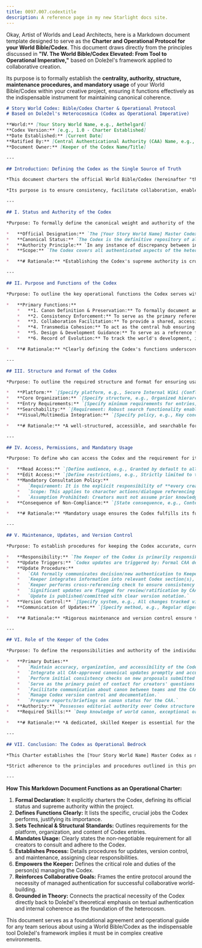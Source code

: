 ```yaml
---
title: 0097.007.codextitle
description: A reference page in my new Starlight docs site.
---
```

Okay, Artist of Worlds and Lead Architects, here is a Markdown document template designed to serve as the **Charter and Operational Protocol for your World Bible/Codex**. This document draws directly from the principles discussed in **"IV. The World Bible/Codex Elevated: From Tool to Operational Imperative,"** based on Doležel's framework applied to collaborative creation.

Its purpose is to formally establish the **centrality, authority, structure, maintenance procedures, and mandatory usage** of your World Bible/Codex within your creative project, ensuring it functions effectively as the indispensable instrument for maintaining canonical coherence.

```markdown
# Story World Codex: Bible/Codex Charter & Operational Protocol
# Based on Doležel's Heterocosmica (Codex as Operational Imperative)

**World:** [Your Story World Name, e.g., Aethelgard]
**Codex Version:** [e.g., 1.0 - Charter Established]
**Date Established:** [Current Date]
**Ratified By:** [Central Authenticational Authority (CAA) Name, e.g., Aethelgard Oversight Committee (AOC)]
**Document Owner:** [Keeper of the Codex Name/Title]

---

## Introduction: Defining the Codex as the Single Source of Truth

*This document charters the official World Bible/Codex (hereinafter "the Codex") for the [Your Story World Name] heterocosm. Recognizing the critical need for canonical consistency in collaborative and/or transmedia creation (as highlighted by Doležel's principles of authentication and coherence), this protocol establishes the Codex not merely as a reference tool, but as the **indispensable operational imperative** and the **single, authoritative source of truth (SSoT)** for all authenticated elements of the world.*

*Its purpose is to ensure consistency, facilitate collaboration, enable coherent transmedia storytelling, and serve as the primary instrument through which the designated Central Authenticational Authority (CAA) governs the heterocosm.*

---

## I. Status and Authority of the Codex

*Purpose: To formally define the canonical weight and authority of the Codex.*

*   **Official Designation:** `The [Your Story World Name] Master Codex`
*   **Canonical Status:** `The Codex is the definitive repository of all ratified Tier 1 and Tier 2 canonical information for the [Your Story World Name] heterocosm, as determined by the CAA.`
*   **Authority Principle:** `In any instance of discrepancy between information presented in a draft, script, design document, narrative product, or any other source, and the current ratified version of the Codex, **the Codex shall prevail** as the authoritative statement of canon, unless a formal retcon or canon revision process has been approved by the CAA and documented herein.`
*   **Scope:** `The Codex covers all authenticated aspects of the heterocosm, including but not limited to: World Identity, Core Concepts, Modalities (World Rules), History & Timelines, Global States, Geography & Locations, Entities (Persons, Creatures, Factions, Objects), Technology/Magic Systems, Sensory Palettes, Thematic Guides, and Canon Management Policies.`

*   **# Rationale:** *Establishing the Codex's supreme authority is crucial for preventing ambiguity and ensuring all collaborators work from the same foundational reality.*

---

## II. Purpose and Functions of the Codex

*Purpose: To outline the key operational functions the Codex serves within the creative and production process.*

*   **Primary Functions:**
    *   **1. Canon Definition & Preservation:** To formally document and preserve the authenticated truths and rules established by the CAA.
    *   **2. Consistency Enforcement:** To serve as the primary reference tool for all creators to ensure their contributions align with established canon, preventing contradictions.
    *   **3. Collaboration Facilitation:** To provide a shared, accessible knowledge base, enabling efficient communication, shared understanding, and smoother onboarding for team members.
    *   **4. Transmedia Cohesion:** To act as the central hub ensuring a unified heterocosm across different media platforms, synchronizing lore, rules, and character portrayals.
    *   **5. Design & Development Guidance:** To serve as a reference for narrative design, game mechanics, art direction, etc., ensuring new creations are grounded in world logic.
    *   **6. Record of Evolution:** To track the world's development, including approved changes, retcons, and clarifications issued by the CAA.

*   **# Rationale:** *Clearly defining the Codex's functions underscores its indispensable role across the entire creative lifecycle.*

---

## III. Structure and Format of the Codex

*Purpose: To outline the required structure and format for ensuring usability and effectiveness.*

*   **Platform:** `[Specify platform, e.g., Secure Internal Wiki (Confluence/Custom), Version-Controlled Git Repository with Markdown Files, Dedicated Database Software]. Platform MUST support search, versioning, access control, and ideally hyperlinking/cross-referencing.`
*   **Core Organization:** `[Specify structure, e.g., Organized hierarchically based on established Codex Protocols (Identity, Modalities, History, States, Entities, Sensory Details, Interplay, Governance, etc.). Requires a clear Table of Contents / Index / Navigation system.]`
*   **Entry Requirements:** `[Specify minimum requirements for entries, e.g., Each significant entity/rule/event must have a dedicated entry with clear statements, authenticated properties/facts listed, links to related entries, authentication source/date cited, and current canon tier status.]`
*   **Searchability:** `[Requirement: Robust search functionality enabling queries by keyword, entity name, date, canon tier, etc., is mandatory.]`
*   **Visual/Multimedia Integration:** `[Specify policy, e.g., Key concept art, maps, timelines, and potentially audio/video references should be embedded or directly linked within relevant Codex entries.]`

*   **# Rationale:** *A well-structured, accessible, and searchable format is crucial for the Codex to function effectively as an operational tool for busy creative teams.*

---

## IV. Access, Permissions, and Mandatory Usage

*Purpose: To define who can access the Codex and the requirement for its use.*

*   **Read Access:** `[Define audience, e.g., Granted by default to all members of officially sanctioned creative teams (writing, design, art, programming, editorial, production) and CAA members upon signing NDA.]`
*   **Edit Access:** `[Define restrictions, e.g., Strictly limited to the designated Keeper(s) of the Codex and potentially specific CAA members for ratification purposes. All edits must reflect formal CAA decisions.]`
*   **Mandatory Consultation Policy:**
    *   `Requirement: It is the explicit responsibility of **every creator** working on canonical [Your Story World Name] content to consult relevant sections of the current, ratified version of the Codex **before authenticating any potentially overlapping or conflicting information**.`
    *   `Scope: This applies to character actions/dialogue referencing past events, depiction of established locations/objects, use of world rules (magic/tech), introduction of historical details, portrayal of recurring characters, etc.`
    *   `Assumption Prohibited: Creators must not assume prior knowledge or rely on memory; verification against the Codex is required.`
*   **Consequence of Non-Compliance:** `[State consequence, e.g., Content found to be inconsistent with the ratified Codex due to failure to consult may be subject to mandatory revision or rejection by the CAA.]`

*   **# Rationale:** *Mandatory usage ensures the Codex fulfills its function as the SSoT and prevents inconsistencies arising from negligence or assumption.*

---

## V. Maintenance, Updates, and Version Control

*Purpose: To establish procedures for keeping the Codex accurate, current, and reliable as a living document.*

*   **Responsibility:** `The Keeper of the Codex is primarily responsible for the day-to-day maintenance, accuracy, organization, and integration of new information, acting under the direction and final approval of the CAA.`
*   **Update Triggers:** `Codex updates are triggered by: Formal CAA decisions ratifying new canon or clarifications; Approval of proposals for new world elements; Resolution of canon conflicts; Approved retcons.`
*   **Update Procedure:**
    *   `CAA formally communicates decision/new authentication to Keeper.`
    *   `Keeper integrates information into relevant Codex section(s), citing source decision/date.`
    *   `Keeper performs cross-referencing check to ensure consistency with other entries.`
    *   `Significant updates are flagged for review/ratification by CAA chair or full committee.`
    *   `Update is published/committed with clear version notation.`
*   **Version Control:** `[Specify system, e.g., All changes tracked via internal wiki history or Git commit messages, including author, date, and summary of change. Major revisions assigned new version numbers (e.g., v1.1, v2.0).]`
*   **Communication of Updates:** `[Specify method, e.g., Regular digest emails from Keeper summarizing key Codex updates; Notification system within digital platform; Announcements in cross-team meetings.]`

*   **# Rationale:** *Rigorous maintenance and version control ensure the Codex remains a trustworthy, living reflection of the evolving but coherent canonical reality.*

---

## VI. Role of the Keeper of the Codex

*Purpose: To define the responsibilities and authority of the individual(s) managing the Codex.*

*   **Primary Duties:**
    *   `Maintain accuracy, organization, and accessibility of the Codex platform.`
    *   `Integrate all CAA-approved canonical updates promptly and accurately.`
    *   `Perform initial consistency checks on new proposals submitted to the CAA.`
    *   `Serve as the primary point of contact for creators' questions regarding established canon.`
    *   `Facilitate communication about canon between teams and the CAA.`
    *   `Manage Codex version control and documentation.`
    *   `Prepare reports/briefings on canon status for the CAA.`
*   **Authority:** `Possesses editorial authority over Codex structure and clarity; Flags inconsistencies for CAA resolution; Implements CAA decisions. Does *not* hold independent authority to *create* or *veto* canon.`
*   **Required Skills:** `Deep knowledge of world canon, exceptional organizational skills, attention to detail, strong communication skills, understanding of creative processes across different media.`

*   **# Rationale:** *A dedicated, skilled Keeper is essential for the practical functioning and reliability of the Codex as an operational imperative.*

---

## VII. Conclusion: The Codex as Operational Bedrock

*This Charter establishes the [Your Story World Name] Master Codex as more than just documentation; it is the **operational bedrock** upon which our collaborative creative enterprise rests. It is the **tangible manifestation of authenticated canon**, the **primary instrument of the Central Authenticational Authority**, and the **essential tool for ensuring the coherence, consistency, and integrity** of the heterocosm across all creators and platforms.*

*Strict adherence to the principles and procedures outlined in this protocol regarding the Codex's authority, usage, and maintenance is **non-negotiable** for the successful creation of a unified, believable, and enduring shared story world.*

---
```

**How This Markdown Document Functions as an Operational Charter:**

1.  **Formal Declaration:** It explicitly charters the Codex, defining its official status and supreme authority within the project.
2.  **Defines Functions Clearly:** It lists the specific, crucial jobs the Codex performs, justifying its importance.
3.  **Sets Technical & Structural Standards:** Outlines requirements for the platform, organization, and content of Codex entries.
4.  **Mandates Usage:** Clearly states the non-negotiable requirement for all creators to consult and adhere to the Codex.
5.  **Establishes Process:** Details procedures for updates, version control, and maintenance, assigning clear responsibilities.
6.  **Empowers the Keeper:** Defines the critical role and duties of the person(s) managing the Codex.
7.  **Reinforces Collaborative Goals:** Frames the entire protocol around the necessity of managed authentication for successful collaborative world-building.
8.  **Grounded in Theory:** Connects the practical necessity of the Codex directly back to Doležel's theoretical emphasis on textual authentication and internal coherence as the foundation of the heterocosm.

This document serves as a foundational agreement and operational guide for any team serious about using a World Bible/Codex as the indispensable tool Doležel's framework implies it must be in complex creative environments.


